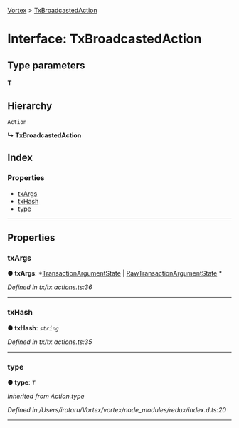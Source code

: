 [Vortex](../README.md) > [TxBroadcastedAction](../interfaces/txbroadcastedaction.md)

# Interface: TxBroadcastedAction

## Type parameters
#### T 
## Hierarchy

 `Action`

**↳ TxBroadcastedAction**

## Index

### Properties

* [txArgs](txbroadcastedaction.md#txargs)
* [txHash](txbroadcastedaction.md#txhash)
* [type](txbroadcastedaction.md#type)

---

## Properties

<a id="txargs"></a>

###  txArgs

**● txArgs**: *[TransactionArgumentState](transactionargumentstate.md) |
[RawTransactionArgumentState](rawtransactionargumentstate.md)
*

*Defined in tx/tx.actions.ts:36*

___
<a id="txhash"></a>

###  txHash

**● txHash**: *`string`*

*Defined in tx/tx.actions.ts:35*

___
<a id="type"></a>

###  type

**● type**: *`T`*

*Inherited from Action.type*

*Defined in /Users/irotaru/Vortex/vortex/node_modules/redux/index.d.ts:20*

___

